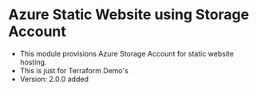 # Azure Static Website using Storage Account
- This module provisions Azure Storage Account for static website hosting.
- This is just for Terraform Demo's
- Version: 2.0.0  added


